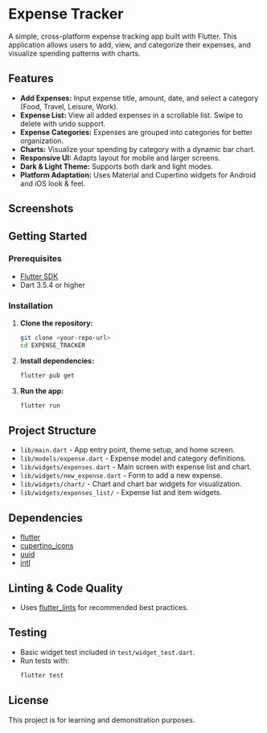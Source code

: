 # Expense Tracker

A simple, cross-platform expense tracking app built with Flutter. This application allows users to add, view, and categorize their expenses, and visualize spending patterns with charts.

## Features

- **Add Expenses:** Input expense title, amount, date, and select a category (Food, Travel, Leisure, Work).
- **Expense List:** View all added expenses in a scrollable list. Swipe to delete with undo support.
- **Expense Categories:** Expenses are grouped into categories for better organization.
- **Charts:** Visualize your spending by category with a dynamic bar chart.
- **Responsive UI:** Adapts layout for mobile and larger screens.
- **Dark & Light Theme:** Supports both dark and light modes.
- **Platform Adaptation:** Uses Material and Cupertino widgets for Android and iOS look & feel.

## Screenshots

<!-- Add screenshots here if available -->

## Getting Started

### Prerequisites
- [Flutter SDK](https://flutter.dev/docs/get-started/install)
- Dart 3.5.4 or higher

### Installation
1. **Clone the repository:**
   ```sh
   git clone <your-repo-url>
   cd EXPENSE_TRACKER
   ```
2. **Install dependencies:**
   ```sh
   flutter pub get
   ```
3. **Run the app:**
   ```sh
   flutter run
   ```

## Project Structure
- `lib/main.dart` - App entry point, theme setup, and home screen.
- `lib/models/expense.dart` - Expense model and category definitions.
- `lib/widgets/expenses.dart` - Main screen with expense list and chart.
- `lib/widgets/new_expense.dart` - Form to add a new expense.
- `lib/widgets/chart/` - Chart and chart bar widgets for visualization.
- `lib/widgets/expenses_list/` - Expense list and item widgets.

## Dependencies
- [flutter](https://pub.dev/packages/flutter)
- [cupertino_icons](https://pub.dev/packages/cupertino_icons)
- [uuid](https://pub.dev/packages/uuid)
- [intl](https://pub.dev/packages/intl)

## Linting & Code Quality
- Uses [flutter_lints](https://pub.dev/packages/flutter_lints) for recommended best practices.

## Testing
- Basic widget test included in `test/widget_test.dart`.
- Run tests with:
  ```sh
  flutter test
  ```

## License

This project is for learning and demonstration purposes.
